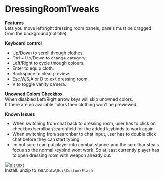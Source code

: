 # DressingRoomTweaks  
**Features**  
Lets you move left/right dressing room panels, panels must be dragged from the background(not title).  

**Keyboard control**  
* Up/Down to scroll through clothes.  
* Ctrl + Up/Down to change category.  
* Left/Right to cycle through colours.  
* Enter to equip cloth.  
* Backspace to clear preview.  
* Esc,W,S,A or D to exit dressing room.   
* V to toggle vanity camera.  
   
**Unowned Colors Checkbox**  
When disabled Left/Right arrow keys will skip unowned colors.  
If there are no available colors then clothing won't be previewed.
  
**Known Issues**  
* When switching from chat back to dressing room, user has to click on checkbox/scrollbar/searchfield for the added keybinds to work again.  
* When switching from searchbar to chat input, user has to double click chat before they can start typing.
* Im not sure i can put player into combat stance, and the scrollbar steals focus so the normal keybind wont work. So at least currently player has to open dressing room with weapon already out.

[![alt text](https://i.imgur.com/812P61A.png "Download")](https://github.com/SecretFox/DressingRoomTweaks/releases)  
Install: unzip to `SWL\Data\Gui\Custom\Flash`
